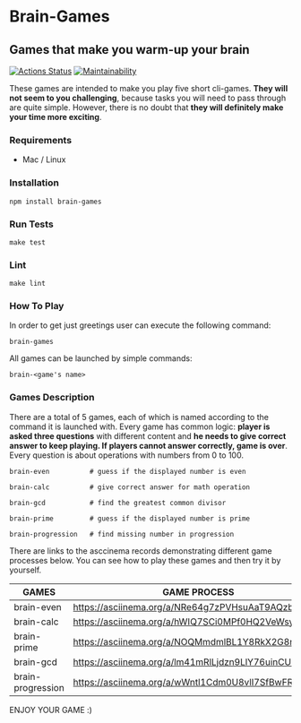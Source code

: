 # Brain-Games

## Games that make you warm-up your brain

[![Actions Status](https://github.com/Saimon398/frontend-project-lvl1/workflows/hexlet-check/badge.svg)](https://github.com/Saimon398/frontend-project-lvl1/actions)
[![Maintainability](https://api.codeclimate.com/v1/badges/df1b2ce4fe65f580c926/maintainability)](https://codeclimate.com/github/Saimon398/brain-games/maintainability)

These games are intended to make you play five short cli-games. **They will not seem to you challenging**, because tasks you will need to pass through are quite simple. However, there is no doubt that **they will definitely make your time more exciting**.

### Requirements

- Mac / Linux

### Installation

    npm install brain-games

### Run Tests

    make test

### Lint

    make lint

### How To Play

In order to get just greetings user can execute the following command:

    brain-games

All games can be launched by simple commands:

    brain-<game's name>

### Games Description

There are a total of 5 games, each of which is named according to the command it is launched with. Every game has common logic: **player is asked three questions** with different content and **he needs to give correct answer to keep playing. If players cannot answer correctly, game is over**. Every question is about operations with numbers from 0 to 100.

    brain-even   		# guess if the displayed number is even

    brain-calc   		# give correct answer for math operation

    brain-gcd    		# find the greatest common divisor

    brain-prime  		# guess if the displayed number is prime

    brain-progression	# find missing number in progression

There are links to the asccinema records demonstrating different game processes below. You can see how to play these games and then try it by yourself.

| GAMES             | GAME PROCESS                                      |
| ----------------- | ------------------------------------------------- |
| brain-even        | https://asciinema.org/a/NRe64g7zPVHsuAaT9AQzbIW80 |
| brain-calc        | https://asciinema.org/a/hWIQ7SCi0MPf0HQ2VeWsyIOsb |
| brain-prime       | https://asciinema.org/a/NOQMmdmlBL1Y8RkX2G8nOca72 |
| brain-gcd         | https://asciinema.org/a/lm41mRlLjdzn9LlY76uinCUIb |
| brain-progression | https://asciinema.org/a/wWntl1Cdm0U8vlI7SfBwFRi9R |

ENJOY YOUR GAME :)
